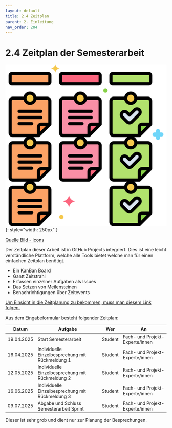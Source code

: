 ```yaml
---
layout: default
title: 2.4 Zeitplan
parent: 2. Einleitung
nav_order: 204
---
```


# 2.4 Zeitplan der Semesterarbeit

![KanBan Board](../ressources/icons/kanban.png){: style="width: 250px" }

[Quelle Bild - Icons](../anhang/600-quellen.html#64-icons)

Der Zeitplan dieser Arbeit ist in GitHub Projects integriert. Dies ist eine leicht verständliche Plattform, welche alle Tools bietet welche man für einen einfachen Zeitplan benötigt.

* Ein KanBan Board
* Gantt Zeitstrahl
* Erfassen einzelner Aufgaben als Issues
* Das Setzen von Meilensteinen
* Benachrichtigungen über Zeitevents

[Um Einsicht in die Zeitplanung zu bekommen, muss man diesem Link folgen.](https://github.com/users/Euthal02/projects/6)

Aus dem Eingabeformular besteht folgender Zeitplan:

| Datum        | Aufgabe                                          | Wer     | An                              |
|--------------|--------------------------------------------------|---------|---------------------------------|
| 19.04.2025   | Start Semesterarbeit                             | Student | Fach- und Projekt-Experte/innen |
| 16.04.2025   | Individuelle Einzelbesprechung mit Rückmeldung 1 | Student | Fach- und Projekt-Experte/innen |
| 12.05.2025   | Individuelle Einzelbesprechung mit Rückmeldung 2 | Student | Fach- und Projekt-Experte/innen |
| 16.06.2025   | Individuelle Einzelbesprechung mit Rückmeldung 3 | Student | Fach- und Projekt-Experte/innen |
| 09.07.2025   | Abgabe und Schluss Semesterarbeit Sprint         | Student | Fach- und Projekt-Experte/innen |

Dieser ist sehr grob und dient nur zur Planung der Besprechungen.
